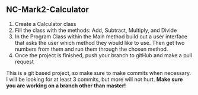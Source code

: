 ## NC-Mark2-Calculator

1. Create a Calculator class
2. Fill the class with the methods: Add, Subtract, Multiply, and Divide
3. In the Program Class within the Main method build out a user interface that asks the user which method they would like to use.
   Then get two numbers from them and run them through the chosen method.
4. Once the project is finished, push your branch to gitHub and make a pull request

This is a git based project, so make sure to make commits when necessary.
I will be looking for at least 3 commits, but more will not hurt.
**Make sure you are working on a branch other than master!**
